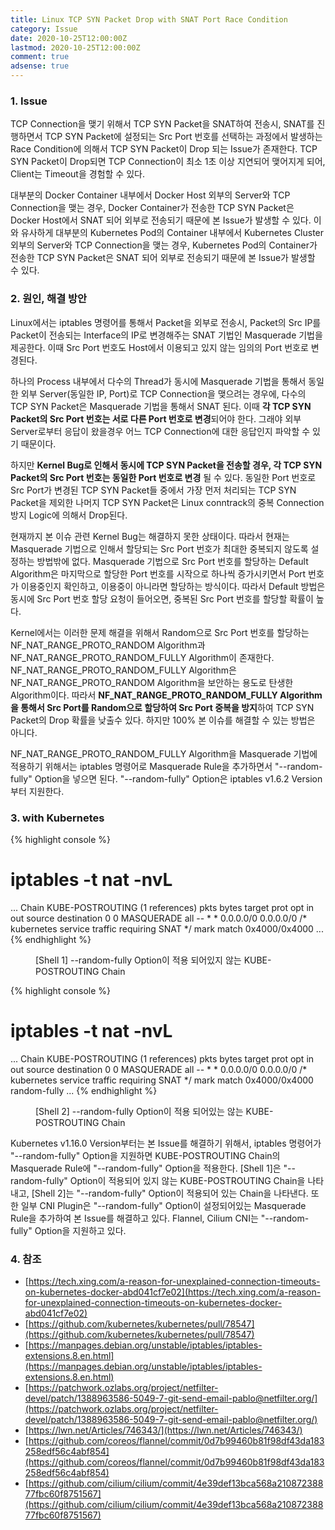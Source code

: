 ```yaml
---
title: Linux TCP SYN Packet Drop with SNAT Port Race Condition
category: Issue
date: 2020-10-25T12:00:00Z
lastmod: 2020-10-25T12:00:00Z
comment: true
adsense: true
---
```


### 1. Issue

TCP Connection을 맺기 위해서 TCP SYN Packet을 SNAT하여 전송시, SNAT를 진행하면서 TCP SYN Packet에 설정되는 Src Port 번호를 선택하는 과정에서 발생하는 Race Condition에 의해서 TCP SYN Packet이 Drop 되는 Issue가 존재한다. TCP SYN Packet이 Drop되면 TCP Connection이 최소 1초 이상 지연되어 맺어지게 되어, Client는 Timeout을 경험할 수 있다.

대부분의 Docker Container 내부에서 Docker Host 외부의 Server와 TCP Connection을 맺는 경우, Docker Container가 전송한 TCP SYN Packet은 Docker Host에서 SNAT 되어 외부로 전송되기 때문에 본 Issue가 발생할 수 있다. 이와 유사하게 대부분의 Kubernetes Pod의 Container 내부에서 Kubernetes Cluster 외부의 Server와 TCP Connection을 맺는 경우, Kubernetes Pod의 Container가 전송한 TCP SYN Packet은 SNAT 되어 외부로 전송되기 때문에 본 Issue가 발생할 수 있다.

### 2. 원인, 해결 방안

Linux에서는 iptables 명령어를 통해서 Packet을 외부로 전송시, Packet의 Src IP를 Packet이 전송되는 Interface의 IP로 변경해주는 SNAT 기법인 Masquerade 기법을 제공한다. 이때 Src Port 번호도 Host에서 이용되고 있지 않는 임의의 Port 번호로 변경된다.

하나의 Process 내부에서 다수의 Thread가 동시에 Masquerade 기법을 통해서 동일한 외부 Server(동일한 IP, Port)로 TCP Connection을 맺으려는 경우에, 다수의 TCP SYN Packet은 Masquerade 기법을 통해서 SNAT 된다. 이때 **각 TCP SYN Packet의 Src Port 번호는 서로 다른 Port 번호로 변경**되어야 한다. 그래야 외부 Server로부터 응답이 왔을경우 어느 TCP Connection에 대한 응답인지 파악할 수 있기 때문이다.

하지만 **Kernel Bug로 인해서 동시에 TCP SYN Packet을 전송할 경우, 각 TCP SYN Packet의 Src Port 번호는 동일한 Port 번호로 변경** 될 수 있다. 동일한 Port 번호로 Src Port가 변경된 TCP SYN Packet들 중에서 가장 먼저 처리되는 TCP SYN Packet을 제외한 나머지 TCP SYN Packet은 Linux conntrack의 중복 Connection 방지 Logic에 의해서 Drop된다.

현재까지 본 이슈 관련 Kernel Bug는 해결하지 못한 상태이다. 따라서 현재는 Masquerade 기법으로 인해서 할당되는 Src Port 번호가 최대한 중복되지 않도록 설정하는 방법밖에 없다. Masquerade 기법으로 Src Port 번호를 할당하는 Default Algorithm은 마지막으로 할당한 Port 번호를 시작으로 하나씩 증가시키면서 Port 번호가 이용중인지 확인하고, 이용중이 아니라면 할당하는 방식이다. 따라서 Default 방법은 동시에 Src Port 번호 할당 요청이 들어오면, 중복된 Src Port 번호를 할당할 확률이 높다.

Kernel에서는 이러한 문제 해결을 위해서 Random으로 Src Port 번호를 할당하는 NF_NAT_RANGE_PROTO_RANDOM Algorithm과 NF_NAT_RANGE_PROTO_RANDOM_FULLY Algorithm이 존재한다. NF_NAT_RANGE_PROTO_RANDOM_FULLY Algorithm은 NF_NAT_RANGE_PROTO_RANDOM Algorithm을 보안하는 용도로 탄생한 Algorithm이다. 따라서 **NF_NAT_RANGE_PROTO_RANDOM_FULLY Algorithm을 통해서 Src Port를 Random으로 할당하여 Src Port 중복을 방지**하여 TCP SYN Packet의 Drop 확률을 낮출수 있다. 하지만 100% 본 이슈를 해결할 수 있는 방법은 아니다.

NF_NAT_RANGE_PROTO_RANDOM_FULLY Algorithm을 Masquerade 기법에 적용하기 위해서는 iptables 명령어로 Masquerade Rule을 추가하면서 "--random-fully" Option을 넣으면 된다. "--random-fully" Option은 iptables v1.6.2 Version부터 지원한다.

### 3. with Kubernetes

{% highlight console %}
# iptables -t nat -nvL
...
Chain KUBE-POSTROUTING (1 references)
 pkts bytes target     prot opt in     out     source               destination
    0     0 MASQUERADE  all  --  *      *       0.0.0.0/0            0.0.0.0/0            /* kubernetes service traffic requiring SNAT */ mark match 0x4000/0x4000
...
{% endhighlight %}
<figure>
<figcaption class="caption">[Shell 1] --random-fully Option이 적용 되어있지 않는 KUBE-POSTROUTING Chain</figcaption>
</figure>

{% highlight console %}
# iptables -t nat -nvL
...
Chain KUBE-POSTROUTING (1 references)
 pkts bytes target     prot opt in     out     source               destination
    0     0 MASQUERADE  all  --  *      *       0.0.0.0/0            0.0.0.0/0            /* kubernetes service traffic requiring SNAT */ mark match 0x4000/0x4000 random-fully
...
{% endhighlight %}
<figure>
<figcaption class="caption">[Shell 2] --random-fully Option이 적용 되어있는 않는 KUBE-POSTROUTING Chain</figcaption>
</figure>

Kubernetes v1.16.0 Version부터는 본 Issue를 해결하기 위해서, iptables 명령어가 "--random-fully" Option을 지원하면 KUBE-POSTROUTING Chain의 Masquerade Rule에 "--random-fully" Option을 적용한다. [Shell 1]은 "--random-fully" Option이 적용되어 있지 않는 KUBE-POSTROUTING Chain을 나타내고, [Shell 2]는 "--random-fully" Option이 적용되어 있는 Chain을 나타낸다. 또한 일부 CNI Plugin은 "--random-fully" Option이 설정되어있는 Masquerade Rule을 추가하여 본 Issue를 해결하고 있다. Flannel, Cilium CNI는 "--random-fully" Option을 지원하고 있다.

### 4. 참조

* [https://tech.xing.com/a-reason-for-unexplained-connection-timeouts-on-kubernetes-docker-abd041cf7e02](https://tech.xing.com/a-reason-for-unexplained-connection-timeouts-on-kubernetes-docker-abd041cf7e02)
* [https://github.com/kubernetes/kubernetes/pull/78547](https://github.com/kubernetes/kubernetes/pull/78547)
* [https://manpages.debian.org/unstable/iptables/iptables-extensions.8.en.html](https://manpages.debian.org/unstable/iptables/iptables-extensions.8.en.html)
* [https://patchwork.ozlabs.org/project/netfilter-devel/patch/1388963586-5049-7-git-send-email-pablo@netfilter.org/](https://patchwork.ozlabs.org/project/netfilter-devel/patch/1388963586-5049-7-git-send-email-pablo@netfilter.org/)
* [https://lwn.net/Articles/746343/](https://lwn.net/Articles/746343/)
* [https://github.com/coreos/flannel/commit/0d7b99460b81f98df43da183258edf56c4abf854](https://github.com/coreos/flannel/commit/0d7b99460b81f98df43da183258edf56c4abf854)
* [https://github.com/cilium/cilium/commit/4e39def13bca568a21087238877fbc60f8751567](https://github.com/cilium/cilium/commit/4e39def13bca568a21087238877fbc60f8751567)
